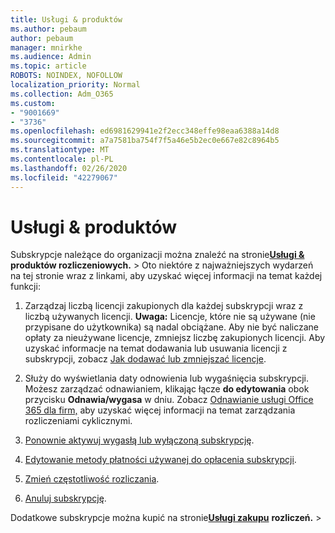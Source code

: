 ```yaml
---
title: Usługi & produktów
ms.author: pebaum
author: pebaum
manager: mnirkhe
ms.audience: Admin
ms.topic: article
ROBOTS: NOINDEX, NOFOLLOW
localization_priority: Normal
ms.collection: Adm_O365
ms.custom:
- "9001669"
- "3736"
ms.openlocfilehash: ed6981629941e2f2ecc348effe98eaa6388a14d8
ms.sourcegitcommit: a7a7581ba754f7f5a46e5b2ec0e667e82c8964b5
ms.translationtype: MT
ms.contentlocale: pl-PL
ms.lasthandoff: 02/26/2020
ms.locfileid: "42279067"
---
```

# <a name="products--services"></a>Usługi & produktów

Subskrypcje należące do organizacji można znaleźć na stronie[**Usługi &**](https://go.microsoft.com/fwlink/p/?linkid=842054) **produktów rozliczeniowych.** >  Oto niektóre z najważniejszych wydarzeń na tej stronie wraz z linkami, aby uzyskać więcej informacji na temat każdej funkcji:

1. Zarządzaj liczbą licencji zakupionych dla każdej subskrypcji wraz z liczbą używanych licencji.  **Uwaga:** Licencje, które nie są używane (nie przypisane do użytkownika) są nadal obciążane.  Aby nie być naliczane opłaty za nieużywane licencje, zmniejsz liczbę zakupionych licencji. Aby uzyskać informacje na temat dodawania lub usuwania licencji z subskrypcji, zobacz [Jak dodawać lub zmniejszać licencje](https://docs.microsoft.com/alchemyinsights/how-to-add-or-reduce-licenses).

2. Służy do wyświetlania daty odnowienia lub wygaśnięcia subskrypcji.  Możesz zarządzać odnawianiem, klikając łącze **do edytowania** obok przycisku **Odnawia/wygasa** w dniu.  Zobacz [Odnawianie usługi Office 365 dla firm,](https://go.microsoft.com/fwlink/?linkid=2119216) aby uzyskać więcej informacji na temat zarządzania rozliczeniami cyklicznymi.

3. [Ponownie aktywuj wygasłą lub wyłączoną subskrypcję](https://go.microsoft.com/fwlink/?linkid=2117519).

4. [Edytowanie metody płatności używanej do opłacenia subskrypcji](https://go.microsoft.com/fwlink/?linkid=2117167).

5. [Zmień częstotliwość rozliczania](https://go.microsoft.com/fwlink/?linkid=2119112).

6. [Anuluj subskrypcję](https://go.microsoft.com/fwlink/?linkid=2119113).

Dodatkowe subskrypcje można kupić na stronie[**Usługi zakupu**](https://go.microsoft.com/fwlink/p/?linkid=868433) **rozliczeń.** > 
